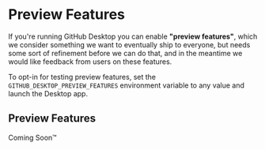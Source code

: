 # Preview Features

If you're running GitHub Desktop you can enable **"preview features"**, which we
consider something we want to eventually ship to everyone, but needs some sort
of refinement before we can do that, and in the meantime we would like feedback
from users on these features.

To opt-in for testing preview features, set the
`GITHUB_DESKTOP_PREVIEW_FEATURES` environment variable to any value and launch
the Desktop app.

## Preview Features

Coming Soon™
